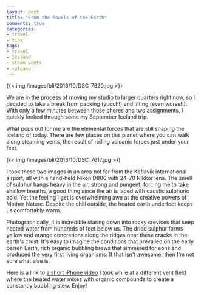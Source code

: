 ```yaml
---
layout: post
title: "From the Bowels of the Earth"
comments: true
categories:
- travel
- tips
tags:
- travel
- Iceland
- steam vents
- volcano
---
```


{{<  img /images/bli/2013/10/DSC_7620.jpg  >}}

We are in the process of moving my studio to larger quarters right now, so I decided to take a break from packing (yucch!) and lifting (even worse!!). With only a few minutes between those chores and two assignments, I quickly looked through some my September Iceland trip.    

<!--more-->

What pops out for me are the elemental forces that are still shaping the Iceland of today. There are few places on this planet where you can walk along steaming vents, the result of roiling volcanic forces just under your feet. 

{{<  img /images/bli/2013/10/DSC_7617.jpg  >}}

I took these two images in an area not far from the Keflavik international airport, all with a hand-held Nikon D800 with 24-70 Nikkor lens. The smell of sulphur hangs heavy in the air, strong and pungent, forcing me to take shallow breaths, a good thing since the air is laced with caustic sulphuric acid. Yet the feeling I get is overwhelming awe at the creative powers of Mother Nature. Despite the chill outside, the heated earth underfoot keeps us comfortably warm. 

Photographically, it is incredible staring down into rocky crevices that seep heated water from hundreds of feet below us. The dried sulphur forms yellow and orange concretions along the ridges near these cracks in the earth's crust. It's easy to imagine the conditions that prevailed on the early barren Earth, rich organic bubbling brews that simmered for eons and produced the very first living organisms. If that isn't awesome, then I'm not sure what else is. 

Here is a link to [a short iPhone video](http://youtu.be/ZqHO_NqlY-Q) I took while at a different vent field where the heated water mixes with organic compounds to create a constantly bubbling stew. Enjoy!

 